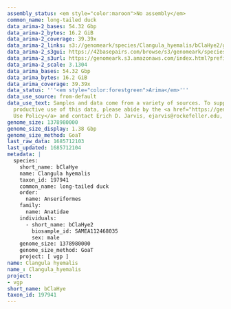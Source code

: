```yaml
---
assembly_status: <em style="color:maroon">No assembly</em>
common_name: long-tailed duck
data_arima-2_bases: 54.32 Gbp
data_arima-2_bytes: 16.2 GiB
data_arima-2_coverage: 39.39x
data_arima-2_links: s3://genomeark/species/Clangula_hyemalis/bClaHye2/genomic_data/arima/<br>
data_arima-2_s3gui: https://42basepairs.com/browse/s3/genomeark/species/Clangula_hyemalis/bClaHye2/genomic_data/arima/
data_arima-2_s3url: https://genomeark.s3.amazonaws.com/index.html?prefix=species/Clangula_hyemalis/bClaHye2/genomic_data/arima/
data_arima-2_scale: 3.1304
data_arima_bases: 54.32 Gbp
data_arima_bytes: 16.2 GiB
data_arima_coverage: 39.39x
data_status: '''<em style="color:forestgreen">Arima</em>'''
data_use_source: from-default
data_use_text: Samples and data come from a variety of sources. To support fair and
  productive use of this data, please abide by the <a href="https://genome10k.soe.ucsc.edu/data-use-policies/">Data
  Use Policy</a> and contact Erich D. Jarvis, ejarvis@rockefeller.edu, with any questions.
genome_size: 1378980000
genome_size_display: 1.38 Gbp
genome_size_method: GoaT
last_raw_data: 1685712103
last_updated: 1685712104
metadata: |
  species:
    short_name: bClaHye
    name: Clangula hyemalis
    taxon_id: 197941
    common_name: long-tailed duck
    order:
      name: Anseriformes
    family:
      name: Anatidae
    individuals:
      - short_name: bClaHye2
        biosample_id: SAMEA112468035
        sex: male
    genome_size: 1378980000
    genome_size_method: GoaT
    project: [ vgp ]
name: Clangula hyemalis
name_: Clangula_hyemalis
project:
- vgp
short_name: bClaHye
taxon_id: 197941
---
```

